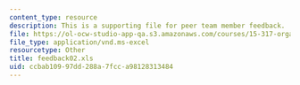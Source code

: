 ```yaml
---
content_type: resource
description: This is a supporting file for peer team member feedback.
file: https://ol-ocw-studio-app-qa.s3.amazonaws.com/courses/15-317-organizational-leadership-and-change-summer-2009/ccbab10997dd288a7fcca98128313484_feedback02.xls
file_type: application/vnd.ms-excel
resourcetype: Other
title: feedback02.xls
uid: ccbab109-97dd-288a-7fcc-a98128313484
---
```

